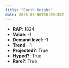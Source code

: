 ```yaml
---
title: "Earth Knight"
date: 2025-08-06T00:00:00Z
---
```

- **RAP**: 1824
- **Value**: -1
- **Demand level**: -1
- **Trend**: -1
- **Projected?**: True
- **Hyped?**: True
- **Rare?**: True
